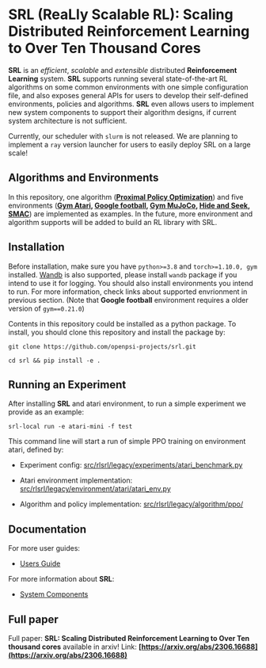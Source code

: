 # SRL (**R**ea**L**ly **S**calable **RL**): Scaling Distributed Reinforcement Learning to Over Ten Thousand Cores

**SRL** is an _efficient_, _scalable_ and _extensible_ distributed **Reinforcement Learning** system. **SRL** supports running several state-of-the-art RL algorithms on some common environments with one simple configuration file, and also exposes general APIs for users to develop their self-defined environments, policies and algorithms. **SRL** even allows users to implement new system components to support their algorithm designs, if current system architecture is not sufficient. 

Currently, our scheduler with `slurm` is not released. We are planning to implement a `ray` version launcher for users to easily deploy SRL on a large scale!   

## Algorithms and Environments

In this repository, one algorithm (**[Proximal Policy Optimization](https://arxiv.org/abs/1707.06347)**) and five environments (**[Gym Atari](https://www.gymlibrary.dev/environments/atari/), [Google football](https://github.com/google-research/football), [Gym MuJoCo](https://www.gymlibrary.dev/environments/mujoco/), [Hide and Seek](https://openai.com/blog/emergent-tool-use/), [SMAC](https://github.com/oxwhirl/smac)**) are implemented as examples. In the future, more environment and algorithm supports will be added to build an RL library with SRL.

## Installation

Before installation, make sure you have `python>=3.8` and `torch>=1.10.0, gym` installed. [Wandb](https://wandb.ai/) is also supported, please install `wandb` package if you intend to use it for logging. You should also install environments you intend to run. For more information, check links about supported envrionment in previous section. (Note that **Google football** environment requires a older version of `gym==0.21.0`)

Contents in this repository could be installed as a python package. To install, you should clone this repository and install the package by:

`git clone https://github.com/openpsi-projects/srl.git`

`cd srl && pip install -e .`

## Running an Experiment

After installing **SRL** and atari environment, to run a simple experiment we provide as an example: 

`srl-local run -e atari-mini -f test`

This command line will start a run of simple PPO training on environment atari, defined by:

- Experiment config: [src/rlsrl/legacy/experiments/atari_benchmark.py](src/rlsrl/legacy/experiments/atari_benchmark.py)

- Atari environment implementation: [src/rlsrl/legacy/environment/atari/atari_env.py](src/rlsrl/legacy/environment/atari/atari_env.py)

- Algorithm and policy implementation: [src/rlsrl/legacy/algorithm/ppo/](src/rlsrl/legacy/algorithm/ppo/)

## Documentation

For more user guides:
- [Users Guide](docs/user_guide/00_overview.md)

For more information about **SRL**:
- [System Components](docs/system_components/00_system_overview.md)

## Full paper

Full paper: **SRL: Scaling Distributed Reinforcement Learning to Over Ten thousand cores** available in arxiv! Link: **[https://arxiv.org/abs/2306.16688](https://arxiv.org/abs/2306.16688)**
